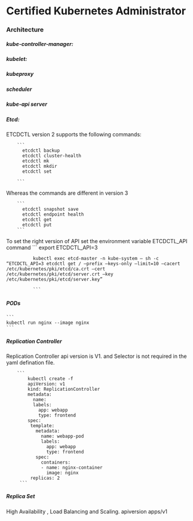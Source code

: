 # Certified Kubernetes Administrator 



### Architecture

##### kube-controller-manager:

##### kubelet:

##### kubeproxy

##### scheduler

##### kube-api server


##### Etcd:

  ETCDCTL version 2 supports the following commands:

        ```
          etcdctl backup
          etcdctl cluster-health
          etcdctl mk
          etcdctl mkdir
          etcdctl set

        ```

  Whereas the commands are different in version 3

        ```
          etcdctl snapshot save
          etcdctl endpoint health
          etcdctl get
          etcdctl put
        ```

  To set the right version of API set the environment variable ETCDCTL_API command
            ```
              export ETCDCTL_API=3

              kubectl exec etcd-master -n kube-system — sh -c “ETCDCTL_API=3 etcdctl get / –prefix –keys-only –limit=10 –cacert /etc/kubernetes/pki/etcd/ca.crt –cert /etc/kubernetes/pki/etcd/server.crt –key /etc/kubernetes/pki/etcd/server.key”

              ```
  
  ##### PODs

    ```
    kubectl run nginx --image nginx 
    ```

##### Replication Controller

Replication Controller api version is V1. and Selector is not required in the yaml defination file.

        ```
            kubectl create -f 
            apiVersion: v1
            kind: ReplicationController
            metadata:
              name:
              labels:
                app: webapp
                type: frontend
            spec:
             template:
               metadata:
                 name: webapp-pod
                 labels:
                   app: webapp
                   type: frontend
               spec:
                 containers:
                 - name: nginx-container
                   image: nginx
             replicas: 2         
         ```
    

##### Replica Set

 High Availability , Load Balancing and Scaling. apiversion apps/v1

